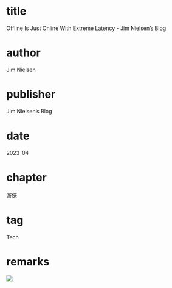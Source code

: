 # title
Offline Is Just Online With Extreme Latency - Jim Nielsen’s Blog

# author
Jim Nielsen

# publisher
Jim Nielsen’s Blog

# date
2023-04

# chapter
游侠

# tag
Tech

# remarks
![](imgs/2023-07-08-17-21-09.png)
